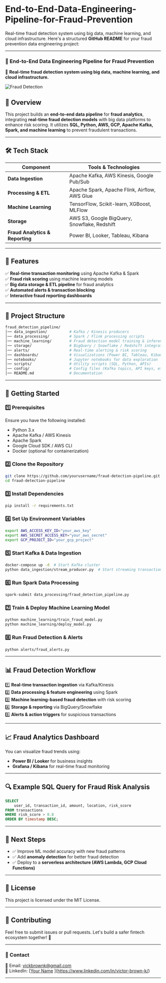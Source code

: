 # End-to-End-Data-Engineering-Pipeline-for-Fraud-Prevention
Real-time fraud detection system using big data, machine learning, and cloud infrastructure.
Here's a structured **GitHub README** for your fraud prevention data engineering project:  

---

### **📌 End-to-End Data Engineering Pipeline for Fraud Prevention**  
🚀 **Real-time fraud detection system using big data, machine learning, and cloud infrastructure.**  

![Fraud Detection](https://upload.wikimedia.org/wikipedia/commons/4/48/Fraud_Detection.png)  

## **📜 Overview**  
This project builds an **end-to-end data pipeline** for **fraud analytics**, integrating **real-time fraud detection models** with big data platforms to enhance risk scoring. It utilizes **SQL, Python, AWS, GCP, Apache Kafka, Spark, and machine learning** to prevent fraudulent transactions.

---

## **🛠️ Tech Stack**  
| **Component** | **Tools & Technologies** |
|----------------|----------------------|
| **Data Ingestion** | Apache Kafka, AWS Kinesis, Google Pub/Sub |
| **Processing & ETL** | Apache Spark, Apache Flink, Airflow, AWS Glue |
| **Machine Learning** | TensorFlow, Scikit-learn, XGBoost, MLFlow |
| **Storage** | AWS S3, Google BigQuery, Snowflake, Redshift |
| **Fraud Analytics & Reporting** | Power BI, Looker, Tableau, Kibana |

---

## **📌 Features**  
✅ **Real-time transaction monitoring** using Apache Kafka & Spark  
✅ **Fraud risk scoring** using machine learning models  
✅ **Big data storage & ETL pipeline** for fraud analytics  
✅ **Automated alerts & transaction blocking**  
✅ **Interactive fraud reporting dashboards**  

---

## **📁 Project Structure**  
```bash
fraud_detection_pipeline/
│── data_ingestion/          # Kafka / Kinesis producers
│── data_processing/         # Spark / Flink processing scripts
│── machine_learning/        # Fraud detection model training & inference
│── storage/                 # BigQuery / Snowflake / Redshift integrations
│── alerts/                  # Real-time alerting & risk scoring
│── dashboards/              # Visualizations (Power BI, Tableau, Kibana)
│── notebooks/               # Jupyter notebooks for data exploration
│── scripts/                 # Utility scripts (SQL, Python, APIs)
│── config/                  # Config files (Kafka topics, API keys, etc.)
│── README.md                # Documentation
```

---

## **🚀 Getting Started**  

### **1️⃣ Prerequisites**  
Ensure you have the following installed:  
- Python 3.x  
- Apache Kafka / AWS Kinesis  
- Apache Spark  
- Google Cloud SDK / AWS CLI  
- Docker (optional for containerization)  

### **2️⃣ Clone the Repository**  
```bash
git clone https://github.com/yourusername/fraud-detection-pipeline.git
cd fraud-detection-pipeline
```

### **3️⃣ Install Dependencies**  
```bash
pip install -r requirements.txt
```

### **4️⃣ Set Up Environment Variables**  
```bash
export AWS_ACCESS_KEY_ID="your_aws_key"
export AWS_SECRET_ACCESS_KEY="your_aws_secret"
export GCP_PROJECT_ID="your_gcp_project"
```

### **5️⃣ Start Kafka & Data Ingestion**  
```bash
docker-compose up -d  # Start Kafka cluster
python data_ingestion/stream_producer.py  # Start streaming transactions
```

### **6️⃣ Run Spark Data Processing**  
```bash
spark-submit data_processing/fraud_detection_pipeline.py
```

### **7️⃣ Train & Deploy Machine Learning Model**  
```bash
python machine_learning/train_fraud_model.py
python machine_learning/deploy_model.py
```

### **8️⃣ Run Fraud Detection & Alerts**  
```bash
python alerts/fraud_alerts.py
```

---

## **📊 Fraud Detection Workflow**  
1️⃣ **Real-time transaction ingestion** via Kafka/Kinesis  
2️⃣ **Data processing & feature engineering** using Spark  
3️⃣ **Machine learning-based fraud detection** with risk scoring  
4️⃣ **Storage & reporting** via BigQuery/Snowflake  
5️⃣ **Alerts & action triggers** for suspicious transactions  

---

## **📈 Fraud Analytics Dashboard**  
You can visualize fraud trends using:  
- **Power BI / Looker** for business insights  
- **Grafana / Kibana** for real-time fraud monitoring  

---

## **🔍 Example SQL Query for Fraud Risk Analysis**  
```sql
SELECT 
    user_id, transaction_id, amount, location, risk_score
FROM transactions
WHERE risk_score > 0.8
ORDER BY timestamp DESC;
```

---

## **🎯 Next Steps**  
- ✅ Improve ML model accuracy with new fraud patterns  
- ✅ Add **anomaly detection** for better fraud detection  
- ✅ Deploy to a **serverless architecture (AWS Lambda, GCP Cloud Functions)**  

---

## **📜 License**  
This project is licensed under the MIT License.  

---

## **🤝 Contributing**  
Feel free to submit issues or pull requests. Let's build a safer fintech ecosystem together! 🚀  

---

### **📩 Contact**  
📧 Email: [vickbrownk@gmail.com](mailto:vickbrownk@gmail.com])  
🔗 LinkedIn: [[Your Name](https://linkedin.com/in/yourprofile)  ](https://www.linkedin.com/in/victor-brown-k/)

---
